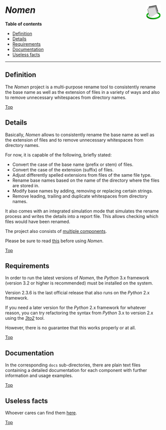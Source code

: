 # *Nomen* <img src="nomen.png" alt="Nomen logo" height="48px" width="48px" align="right"/>

**Table of contents**
*   [Definition](#definition)
*   [Details](#details)
*   [Requirements](#requirements)
*   [Documentation](#documentation)
*   [Useless facts](#useless-facts)

----

## Definition

The *Nomen* project is a multi-purpose rename tool to consistently rename the base name as well as the extension of files in a variety of ways and also to remove unnecessary whitespaces from directory names.

[Top](#nomen-)

## Details

Basically, *Nomen* allows to consistently rename the base name as well as the extension of files and to remove unnecessary whitespaces from directory names.

For now, it is capable of the following, briefly stated:

*   Convert the case of the base name (prefix or stem) of files.
*   Convert the case of the extension (suffix) of files.
*   Adjust differently spelled extensions from files of the same file type.
*   Rename base names based on the name of the directory where the files are stored in.
*   Modify base names by adding, removing or replacing certain strings.
*   Remove leading, trailing and duplicate whitespaces from directory names.

It also comes with an integrated simulation mode that simulates the rename process and writes the details into a report file. This allows checking which files would have been renamed.

The project also consists of [multiple components](../../wiki#components).

Please be sure to read [this](../../wiki#important-notice) before using *Nomen*.

[Top](#nomen-)

## Requirements

In order to run the latest versions of *Nomen*, the *Python* 3.x framework (version 3.2 or higher is recommended) must be installed on the system.

Version 2.3.6 is the last official release that also runs on the *Python* 2.x framework.

If you need a later version for the *Python* 2.x framework for whatever reason, you can try refactoring the syntax from *Python* 3.x to version 2.x using the *[3to2](https://pypi.python.org/pypi/3to2)* tool.

However, there is no guarantee that this works properly or at all.

[Top](#nomen-)

## Documentation

In the corresponding `docs` sub-directories, there are plain text files containing a detailed documentation for each component with further information and usage examples.

[Top](#nomen-)

## Useless facts

Whoever cares can find them [here](../../wiki#useless-facts).

[Top](#nomen-)
